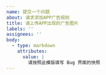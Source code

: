 ```yaml
---
name: 提交一个问题
about: 请求添加APP广告规则
title: 请上传APP出现的广告图片
labels: ''
assignees: ''
body:
  - type: markdown
    attributes:
      value: |
        请按照此模版填写 Bug 界面的快照
---
```



